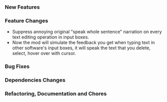 ### New Features

### Feature Changes

* Suppress annoying original "speak whole sentence" narration on every text editing operation in input boxes.
* Now the mod will simulate the feedback you get when typing text in other software's input boxes, it will speak the text that you delete, select, hover over with cursor.

### Bug Fixes

### Dependencies Changes

### Refactoring, Documentation and Chores
